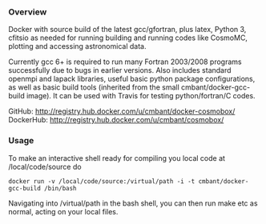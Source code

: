 ### Overview

Docker with source build of the latest gcc/gfortran, plus latex, Python 3, cfitsio
as needed for running building and running codes like CosmoMC, plotting and accessing astronomical data.

Currently gcc 6+ is required to run many Fortran 2003/2008 programs successfully due
to bugs in earlier versions. Also includes standard openmpi and lapack libraries,
useful basic python package configurations, as well as  basic build tools 
(inherited from the small cmbant/docker-gcc-build image). It can be used with Travis
for testing python/fortran/C codes.

GitHub: http://registry.hub.docker.com/u/cmbant/docker-cosmobox/
DockerHub: http://registry.hub.docker.com/u/cmbant/cosmobox/


### Usage

To make an interactive shell ready for compiling you local code at /local/code/source
do

    docker run -v /local/code/source:/virtual/path -i -t cmbant/docker-gcc-build /bin/bash

Navigating into /virtual/path in the bash shell, you can then run make etc as normal, acting
on your local files.
